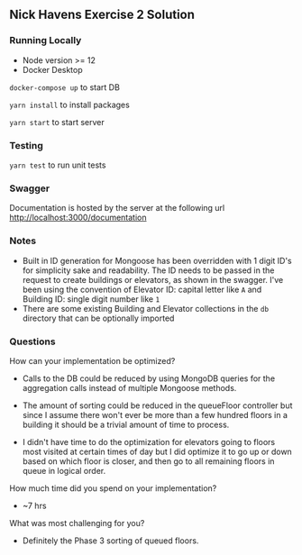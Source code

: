 ## Nick Havens Exercise 2 Solution

### Running Locally ###

* Node version >= 12
* Docker Desktop

`docker-compose up` to start DB

`yarn install` to install packages

`yarn start` to start server

### Testing ###
`yarn test` to run unit tests


### Swagger ###
Documentation is hosted by the server at the following url
[http://localhost:3000/documentation](http://localhost:3000/documentation)

### Notes ###
- Built in ID generation for Mongoose has been overridden with 1 digit ID's for simplicity sake and readability. The ID needs to be passed in the request to create buildings or elevators, as shown in the swagger. I've been using the convention of Elevator ID: capital letter like `A` and Building ID: single digit number like `1`
- There are some existing Building and Elevator collections in the `db` directory that can be optionally imported

### Questions ###
How can your implementation be optimized?
  - Calls to the DB could be reduced by using MongoDB queries for the aggregation calls instead of multiple Mongoose methods.

  - The amount of sorting could be reduced in the queueFloor controller but since I assume there won't ever be more than a few hundred floors in a building it should be a trivial amount of time to process.

  - I didn't have time to do the optimization for elevators going to floors most visited at certain times of day but I did optimize it to go up or down based on which floor is closer, and then go to all remaining floors in queue in logical order.

How much time did you spend on your implementation?
 -  ~7 hrs

What was most challenging for you?
 -  Definitely the Phase 3 sorting of queued floors.
